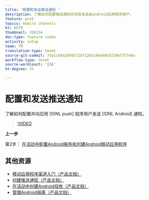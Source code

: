 ```yaml
---
title: '配置和发送推送通知 '
description: 了解如何配置推送通知并将其发送给android应用程序用户。
feature: push
topics: mobile channels
kt: 6579
thumbnail: 328154
doc-type: feature video
activity: setup
team: TM
translation-type: tm+mt
source-git-commit: 7da1cb8a2899272bf1203146e80bd21847377e8a
workflow-type: tm+mt
source-wordcount: '116'
ht-degree: 1%

---
```



# 配置和发送推送通知

了解如何配置并向应用 [!DNL push] 程序用户发送 [!DNL Android] 通知。

>[!VIDEO](https://video.tv.adobe.com/v/328154?quality=12)

**上一步**

第2步： [在活动中配置Android服务和创建Android移动应用程序](/help/tutorial-getting-started-with-push-notifications-for-android/configuring-an-android-service-in-campaign.md)

## 其他资源

* [移动应用程序渠道入门（产品文档）](https://experienceleague.adobe.com/docs/campaign-classic/using/sending-messages/sending-push-notifications/about-mobile-app-channel.html#about-mobile-app-channel)
* [创建推送通知（产品文档）](https://experienceleague.adobe.com/docs/campaign-classic/using/sending-messages/sending-push-notifications/creating-notifications.html#sending-messages)
* [在活动中创建Android投放（产品文档）](https://experienceleague.adobe.com/docs/campaign-classic/using/sending-messages/sending-push-notifications/configure-the-mobile-app/configuring-the-mobile-application-android.html#creating-android-delivery)
* [管理Android隔离（产品文档）](https://experienceleague.adobe.com/docs/campaign-classic/using/sending-messages/monitoring-deliveries/understanding-quarantine-management.html#android-quarantine)
